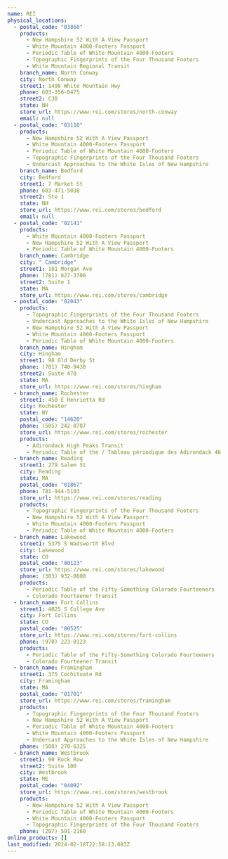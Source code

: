 ```yaml
---
name: REI
physical_locations:
  - postal_code: "03860"
    products:
      - New Hampshire 52 With A View Passport
      - White Mountain 4000-Footers Passport
      - Periodic Table of White Mountain 4000-Footers
      - Topographic Fingerprints of the Four Thousand Footers
      - White Mountain Regional Transit
    branch_name: North Conway
    city: North Conway
    street1: 1498 White Mountain Hwy
    phone: 603-356-0475
    street2: C30
    state: NH
    store_url: https://www.rei.com/stores/north-conway
    email: null
  - postal_code: "03110"
    products:
      - New Hampshire 52 With A View Passport
      - White Mountain 4000-Footers Passport
      - Periodic Table of White Mountain 4000-Footers
      - Topographic Fingerprints of the Four Thousand Footers
      - Undercast Approaches to the White Isles of New Hampshire
    branch_name: Bedford
    city: Bedford
    street1: 7 Market St
    phone: 603-471-5038
    street2: Ste 1
    state: NH
    store_url: https://www.rei.com/stores/bedford
    email: null
  - postal_code: "02141"
    products:
      - White Mountain 4000-Footers Passport
      - New Hampshire 52 With A View Passport
      - Periodic Table of White Mountain 4000-Footers
    branch_name: Cambridge
    city: " Cambridge"
    street1: 181 Morgan Ave
    phone: (781) 827-3700
    street2: Suite 1
    state: MA
    store_url: https://www.rei.com/stores/cambridge
  - postal_code: "02043"
    products:
      - Topographic Fingerprints of the Four Thousand Footers
      - Undercast Approaches to the White Isles of New Hampshire
      - New Hampshire 52 With A View Passport
      - White Mountain 4000-Footers Passport
      - Periodic Table of White Mountain 4000-Footers
    branch_name: Hingham
    city: Hingham
    street1: 98 Old Derby St
    phone: (781) 740-9430
    street2: Suite 470
    state: MA
    store_url: https://www.rei.com/stores/hingham
  - branch_name: Rochester
    street1: 450 E Henrietta Rd
    city: Rochester
    state: NY
    postal_code: "14620"
    phone: (585) 242-0787
    store_url: https://www.rei.com/stores/rochester
    products:
      - Adirondack High Peaks Transit
      - Periodic Table of the / Tableau périodique des Adirondack 46
  - branch_name: Reading
    street1: 279 Salem St
    city: Reading
    state: MA
    postal_code: "01867"
    phone: 781-944-5103
    store_url: https://www.rei.com/stores/reading
    products:
      - Topographic Fingerprints of the Four Thousand Footers
      - New Hampshire 52 With A View Passport
      - White Mountain 4000-Footers Passport
      - Periodic Table of White Mountain 4000-Footers
  - branch_name: Lakewood
    street1: 5375 S Wadsworth Blvd
    city: Lakewood
    state: CO
    postal_code: "80123"
    store_url: https://www.rei.com/stores/lakewood
    phone: (303) 932-0600
    products:
      - Periodic Table of the Fifty-Something Colorado Fourteeners
      - Colorado Fourteener Transit
  - branch_name: Fort Collins
    street1: 4025 S College Ave
    city: Fort Collins
    state: CO
    postal_code: "80525"
    store_url: https://www.rei.com/stores/fort-collins
    phone: (970) 223-0123
    products:
      - Periodic Table of the Fifty-Something Colorado Fourteeners
      - Colorado Fourteener Transit
  - branch_name: Framingham
    street1: 375 Cochituate Rd
    city: Framingham
    state: MA
    postal_code: "01701"
    store_url: https://www.rei.com/stores/framingham
    products:
      - Topographic Fingerprints of the Four Thousand Footers
      - New Hampshire 52 With A View Passport
      - Periodic Table of White Mountain 4000-Footers
      - White Mountain 4000-Footers Passport
      - Undercast Approaches to the White Isles of New Hampshire
    phone: (508) 270-6325
  - branch_name: Westbrook
    street1: 90 Rock Row
    street2: Suite 100
    city: Westbrook
    state: ME
    postal_code: "04092"
    store_url: https://www.rei.com/stores/westbrook
    products:
      - New Hampshire 52 With A View Passport
      - Periodic Table of White Mountain 4000-Footers
      - White Mountain 4000-Footers Passport
      - Topographic Fingerprints of the Four Thousand Footers
    phone: (207) 591-2160
online_products: []
last_modified: 2024-02-18T22:58:13.083Z
---
```

